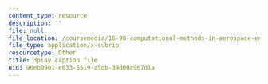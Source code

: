 ```yaml
---
content_type: resource
description: ''
file: null
file_location: /coursemedia/16-90-computational-methods-in-aerospace-engineering-spring-2014/96eb0901e6335519a5db39d00c967d1a_FAKkYN2k_uk.vtt
file_type: application/x-subrip
resourcetype: Other
title: 3play caption file
uid: 96eb0901-e633-5519-a5db-39d00c967d1a
---
```

